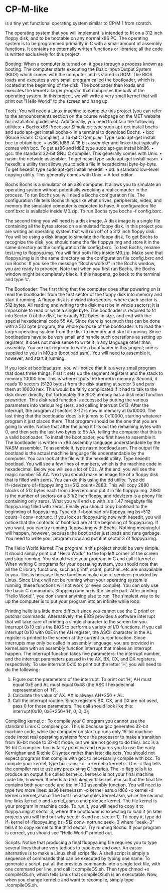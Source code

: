 # CP-M-like
is a tiny yet functional operating system similar to CP/M 1 from scratch.

The operating system that you will implement is intended to fit on a 312 inch floppy disk, and to be bootable on any normal x86 PC. The operating system is to be programmed primarily in C with a small amount of assembly functions. It contains no externally written functions or libraries; all the code is written exclusively for this project.

Booting:
When a computer is turned on, it goes through a process known as booting. The computer starts executing the Basic Input/Output System (BIOS) which comes with the computer and is stored in ROM. The BIOS loads and executes a very small program called the bootloader, which is located at the beginning of the disk. The bootloader then loads and executes the kernel a larger program that comprises the bulk of the operating system. In this project, we will write a very small kernel that will print out "Hello World" to the screen and hang up.

Tools:
You will need a Linux machine to complete this project (you can refer to the announcements section on the course webpage on the MET website for installation guidelines). Additionally, you need to obtain the following utilities:
• Bochs x86 Processor Simulator: type sudo apt-get install bochs and sudo apt-get install bochs-x in a terminal to download Bochs.
• bcc (Bruce Evan’s C Compiler): a 16-bit C Compiler. Type sudo apt-get install bcc to obtain bcc.
• as86, ld86: A 16 bit assembler and linker that typically comes with bcc. To get as86 and ld86 type sudo apt-get install bin86.
• gcc: the standard 32-bit GNU C compiler. This generally comes with Unix.
• nasm: the netwide assembler. To get nasm type sudo apt-get install nasm.
• hexedit: a utility that allows you to edit a file in hexadecimal byte-by-byte. To get hexedit type sudo apt-get install hexedit.
• dd: a standard low-level copying utility. This generally comes with Unix.
• A text editor.

Bochs
Bochs is a simulator of an x86 computer. It allows you to simulate an operating
system without potentially wrecking a real computer in the process. To run Bochs
you will need a Bochs configuration file. The configuration file tells Bochs things
like what drives, peripherals, video, and memory the simulated computer is expected to have. A configuration file conf.bxrc is available inside M0.zip. 
To run Bochs type bochs -f config.bxrc.

The second thing you will need is a disk image. A disk image is a single file containing all the bytes stored on a simulated floppy disk. In this project you are writing an operating system that will run off of a 312 inch floppy disk. You will be using a disk image to simulate the floppy disk. To get Bochs to recognize the disk, you should name the file floppya.img and store it in the same directory as the configuration file config.bxrc.
To test Bochs, rename test.img to floppya.img. You will find both files inside M0.zip. Make sure that floppya.img is in the same directory as the configuration file config.bxrc and run Bochs. If you see the message "Bochs works!" in the Bochs window, you are ready to proceed. Note that when you first run Bochs, the Bochs window might be completely black. If this happens, go back to the terminal and type ’c’. 

The Bootloader:
The first thing that the computer does after powering on is read the bootloader from the first sector of the floppy disk into memory and start it running. A floppy disk is divided into sectors, where each sector is 512 bytes. All reading and writing to the disk must be in whole sectors; it is impossible to read or write a single byte. The bootloader is required to fit into Sector 0 of the disk, be exactly 512 bytes in size, and end with the special hexadecimal code 55 AA. Since there is not much that can be done with a 510 byte program, the whole purpose of the bootloader is to load the larger operating system from the disk to memory and start it running.
Since bootloaders have to be very small and handle such operations as setting up registers, it does not make sense to write it in any language other than assembly. You are not required to write a bootloader in this project; one is supplied to you in M0.zip (bootload.asm). You will need to assemble it, however, and start it running.

If you look at bootload.asm, you will notice that it is a very small program that does three things. First it sets up the segment registers and the stack to memory 10000 hex. This is where it puts the kernel in memory. Second, it reads 10 sectors (5120 bytes) from the disk starting at sector 3 and puts them at 10000 hex. This would be fairly complicated if it had to talk to the disk driver directly, but fortunately the BIOS already has a disk read function prewritten. This disk read function is accessed by putting the various parameters into various registers, and calling Interrupt 0x13. After the interrupt, the program at sectors 3-12 is now in memory at 0x10000. The last thing that the bootloader does is it jumps to 0x10000, starting whatever program it just placed there. That program should be the one that you are going to write. Notice that after the jump it fills out the remaining bytes with 0, and then sets the last two bytes to 55 AA, telling the computer that this is a valid bootloader.
To install the bootloader, you first have to assemble it. The bootloader is written in x86 assembly language understandable by the NASM assembler. To assemble it, type nasm bootload.asm. The output file bootload is the actual machine language file understandable by the computer.
You can look at the file with the hexedit utility. Type hexedit bootload. You will see a few lines of numbers, which is the machine code in hexadecimal. Below you will see a lot of 00s. At the end, you will see the magic number 55 AA.
Next you should make an image file of a floppy disk that is filled with zeros. You can do this using the dd utility.
Type dd if=/dev/zero of=floppya.img bs=512 count=2880. This will copy 2880 blocks of 512 bytes each from /dev/zero and put it in file floppya.img. 2880 is the number of sectors on a 3 1/2 inch floppy, and /dev/zero is a phony file containing only zeros.
What you will end up with is a 1.47 megabyte file floppya.img filled with zeros.
Finally you should copy bootload to the beginning of floppya.img. Type dd if=bootload of=floppya.img bs=512 count=1 conv=notrunc. If you look at floppya.img now with hexedit, you will notice that the contents of bootload are at the beginning of floppya.img.
If you want, you can try running floppya.img with Bochs. Nothing meaningful will happen, however, because the bootloader just loads and runs garbage. You need to write your program now and put it at sector 3 of floppya.img.

The Hello World Kernel:
The program in this project should be very simple. It should simply print out "Hello World" to the top left corner of the screen and stop running. You should write your program in C and call it kernel.c. When writing C programs for your operating system, you should note that all the C library functions, such as printf, scanf, putchar...etc are unavailable to you. This is because these functions make use of services provided by Linux. Since Linux will not be running when your operating system is running, these functions will not work (or even compile). You can only use the basic C commands. Stopping running is the simple part. After printing “Hello World!", you don’t want anything else to run. The simplest way to tie up the computer is to put your program into an infinite while loop.

Printing hello is a little more difficult since you cannot use the C printf or putchar commands. Alternatively, the BIOS provides a software interrupt that will take care of printing a single character to the screen for you. Interrupt 0x10 calls the BIOS to perform a variety of I/O functions. If you call interrupt 0x10 with 0xE in the AH register, the ASCII character in the AL register is printed to the screen at the current cursor location.
Since interrupts may only be called in assembly language, you are provided
in kernel.asm with an assembly function interrupt that makes an interrupt
happen. The interrupt function takes five parameters: the interrupt number, and the interrupt parameters passed in the AX, BX, CX, and DX registers, respectively. To use interrupt 0x10 to print out the letter ’H’, you will need to do the following:
  1. Figure out the parameters of the interrupt. To print out ’H’, AH must equal
    0xE and AL must equal 0x48 (the ASCII hexadecimal representation of ’H’). 
  2. Calculate the value of AX. AX is always AH*256 + AL.
  3. Call the interrupt routine. Since registers BX, CX, and DX are not used, pass 0 for those parameters. The call should look like this: interrupt(0x10, 0xE*256+’H’, 0, 0, 0);
  
Compiling kernel.c : 
To compile your C program you cannot use the standard Linux C compiler gcc. This is because gcc generates 32-bit machine code, while the computer on start up runs only 16-bit machine code (most real operating systems force the processor to make a transition from 16-bit mode to 32-bit mode, but we are not going to do this). bcc is a 16-bit C compiler. bcc is fairly primitive and requires you to use the early Kernighan and Ritchie C syntax rather than later dialects. You should not expect programs that compile with gcc to necessarily compile with bcc.
To compile your kernel, type bcc -ansi -c -o kernel.o kernel.c. The -c flag tells the compiler not to use any preexisting C libraries. The -o flag tells it to produce an output file called kernel.o.
kernel.o is not your final machine code file, however. It needs to be linked with kernel.asm so that the final file contains both your code and the int10() assembly function. You will need to type two more lines:
as86 kernel.asm -o kernel_asm.o
ld86 -o kernel -d kernel.o kernel_asm.o
The first line assembles kernel.asm, while the second line links kernel.o and kernel_asm.o and produce kernel. The file kernel is your program in machine code. To run it, you will need to copy it to floppya.img at sector 3, where the bootloader is expecting to load it (in later projects you will find out why sector 3 and not sector 1).
To copy it, type dd if=kernel of=floppya.img bs=512 conv=notrunc seek=3 where "seek=3" tells it to copy kernel to the third sector. Try running Bochs. If your program is correct, you should see "Hello World" printed out.

Scripts:
Notice that producing a final floppya.img file requires you to type several lines that are very tedious to type over and over. An easier alternative is to make a Linux shell script file. A shell script is simply a sequence of commands that can be executed by typing one name. To generate a script, put all the previous commands into a single text file, with one command per line, and call it compileOS.sh. Then type chmod +x compileOS.sh, which tells Linux that compileOS.sh is an executable. Now, when you change kernel.c and want to recompile, simply type ./compileOS.sh.

